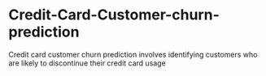 # Credit-Card-Customer-churn-prediction
Credit card customer churn prediction involves identifying customers who are likely to discontinue their credit card usage
